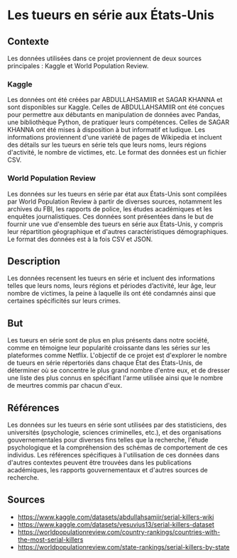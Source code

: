 # Les tueurs en série aux États-Unis

## Contexte

Les données utilisées dans ce projet proviennent de deux sources principales : Kaggle et World Population Review.

### Kaggle
Les données ont été créées par ABDULLAHSAMIIR et SAGAR KHANNA et sont disponibles sur Kaggle. Celles de ABDULLAHSAMIIR ont été conçues pour permettre aux débutants en manipulation de données avec Pandas, une bibliothèque Python, de pratiquer leurs compétences. Celles de SAGAR KHANNA ont été mises à disposition à but informatif et ludique. Les informations proviennent d'une variété de pages de Wikipedia et incluent des détails sur les tueurs en série tels que leurs noms, leurs régions d'activité, le nombre de victimes, etc. Le format des données est un fichier CSV.

### World Population Review
Les données sur les tueurs en série par état aux États-Unis sont compilées par World Population Review à partir de diverses sources, notamment les archives du FBI, les rapports de police, les études académiques et les enquêtes journalistiques. Ces données sont présentées dans le but de fournir une vue d'ensemble des tueurs en série aux États-Unis, y compris leur répartition géographique et d'autres caractéristiques démographiques. Le format des données est à la fois CSV et JSON.

## Description

Les données recensent les tueurs en série et incluent des informations telles que leurs noms, leurs régions et périodes d’activité, leur âge, leur nombre de victimes, la peine à laquelle ils ont été condamnés ainsi que certaines spécificités sur leurs crimes.

## But

Les tueurs en série sont de plus en plus présents dans notre société, comme en témoigne leur popularité croissante dans les séries sur les plateformes comme Netflix. L'objectif de ce projet est d'explorer le nombre de tueurs en série répertoriés dans chaque État des États-Unis, de déterminer où se concentre le plus grand nombre d'entre eux, et de dresser une liste des plus connus en spécifiant l'arme utilisée ainsi que le nombre de meurtres commis par chacun d'eux.

## Références

Les données sur les tueurs en série sont utilisées par des statisticiens, des universités (psychologie, sciences criminelles, etc.), et des organisations gouvernementales pour diverses fins telles que la recherche, l'étude psychologique et la compréhension des schémas de comportement de ces individus. Les références spécifiques à l'utilisation de ces données dans d'autres contextes peuvent être trouvées dans les publications académiques, les rapports gouvernementaux et d'autres sources de recherche.

## Sources

- https://www.kaggle.com/datasets/abdullahsamiir/serial-killers-wiki
- https://www.kaggle.com/datasets/vesuvius13/serial-killers-dataset
- https://worldpopulationreview.com/country-rankings/countries-with-the-most-serial-killers
- https://worldpopulationreview.com/state-rankings/serial-killers-by-state
